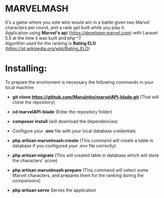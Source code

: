 # MARVELMASH

It's a game where you vote who would win in a battle given two Marvel characters per round, and a rank get built while you play it. <br />
Application using **Marvel's api** (https://developer.marvel.com) with Laravel 5.5 at the time it was built and php ^7. <br />
Algorithm used for the ranking is **Rating ELO** (https://pt.wikipedia.org/wiki/Rating_ELO)


# Installing:

To prepare the envirioment is necessary the following commands in your local machine:

* **git clone https://github.com/Marujinho/marvelAPI-blade.git** 
(That will clone the repository)

* **cd marvelAPI-blade**
(Enter the repository folder)

* **composer install**
(will download the dependencies)

* Configure your **.env** file with your local database credentials 

* **php artisan marvelmash:create**
(This command will create a table in database if you configured your .env file correctly)


* **php artisan migrate**
(This will created table in database which will store the characters' score)


* **php artisan marvelmash:prepare**
(This command will select some Marvel characters, and prepares them for the ranking during the comparisons)

* **php artisan serve**
Serves the application



